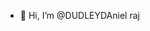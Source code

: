 - 👋 Hi, I’m @DUDLEYDAniel raj

<!---
DUDLEYDANIEL/DUDLEYDANIEL is a ✨ special ✨ repository because its `README.md` (this file) appears on your GitHub profile.
You can click the Preview link to take a look at your changes.
--->
